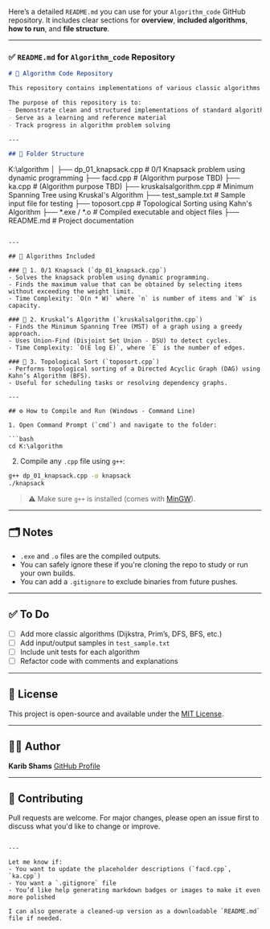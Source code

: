 Here’s a detailed `README.md` you can use for your `Algorithm_code` GitHub repository. It includes clear sections for **overview**, **included algorithms**, **how to run**, and **file structure**.

---

### ✅ `README.md` for `Algorithm_code` Repository

```markdown
# 🧠 Algorithm Code Repository

This repository contains implementations of various classic algorithms written in **C++**. These are commonly used in computer science education, competitive programming, and technical interviews.

The purpose of this repository is to:
- Demonstrate clean and structured implementations of standard algorithms
- Serve as a learning and reference material
- Track progress in algorithm problem solving

---

## 📂 Folder Structure

```

K:\algorithm
│
├── dp\_01\_knapsack.cpp        # 0/1 Knapsack problem using dynamic programming
├── facd.cpp                  # (Algorithm purpose TBD)
├── ka.cpp                    # (Algorithm purpose TBD)
├── kruskalsalgorithm.cpp     # Minimum Spanning Tree using Kruskal's Algorithm
├── test\_sample.txt           # Sample input file for testing
├── toposort.cpp              # Topological Sorting using Kahn's Algorithm
├── \*.exe / \*.o               # Compiled executable and object files
├── README.md                 # Project documentation

````

---

## 📌 Algorithms Included

### 🔷 1. 0/1 Knapsack (`dp_01_knapsack.cpp`)
- Solves the knapsack problem using dynamic programming.
- Finds the maximum value that can be obtained by selecting items without exceeding the weight limit.
- Time Complexity: `O(n * W)` where `n` is number of items and `W` is capacity.

### 🔷 2. Kruskal’s Algorithm (`kruskalsalgorithm.cpp`)
- Finds the Minimum Spanning Tree (MST) of a graph using a greedy approach.
- Uses Union-Find (Disjoint Set Union - DSU) to detect cycles.
- Time Complexity: `O(E log E)`, where `E` is the number of edges.

### 🔷 3. Topological Sort (`toposort.cpp`)
- Performs topological sorting of a Directed Acyclic Graph (DAG) using Kahn’s Algorithm (BFS).
- Useful for scheduling tasks or resolving dependency graphs.

---

## ⚙️ How to Compile and Run (Windows - Command Line)

1. Open Command Prompt (`cmd`) and navigate to the folder:

```bash
cd K:\algorithm
````

2. Compile any `.cpp` file using `g++`:

```bash
g++ dp_01_knapsack.cpp -o knapsack
./knapsack
```

> ⚠️ Make sure `g++` is installed (comes with [MinGW](http://www.mingw.org/)).

---

## 🗂 Notes

* `.exe` and `.o` files are the compiled outputs.
* You can safely ignore these if you're cloning the repo to study or run your own builds.
* You can add a `.gitignore` to exclude binaries from future pushes.

---

## ✅ To Do

* [ ] Add more classic algorithms (Dijkstra, Prim’s, DFS, BFS, etc.)
* [ ] Add input/output samples in `test_sample.txt`
* [ ] Include unit tests for each algorithm
* [ ] Refactor code with comments and explanations

---

## 📄 License

This project is open-source and available under the [MIT License](LICENSE).

---

## 🙋‍♂️ Author

**Karib Shams**
[GitHub Profile](https://github.com/karibshams)

---

## 💬 Contributing

Pull requests are welcome. For major changes, please open an issue first to discuss what you'd like to change or improve.

```

---

Let me know if:
- You want to update the placeholder descriptions (`facd.cpp`, `ka.cpp`)
- You want a `.gitignore` file
- You’d like help generating markdown badges or images to make it even more polished

I can also generate a cleaned-up version as a downloadable `README.md` file if needed.
```
